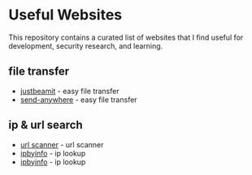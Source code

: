 # Useful Websites

This repository contains a curated list of websites that I find useful for development, security research, and learning.

## file transfer
- [justbeamit](https://justbeamit.com/) - easy file transfer
- [send-anywhere](https://send-anywhere.com/#transfer[) - easy file transfer

## ip & url search 
- [url scanner](https://urlscan.io/search/[) - url scanner
- [ipbyinfo](https://www.infobyip.com/search[) - ip lookup 
- [ipbyinfo](https://iplocation.io/[) - ip lookup 
